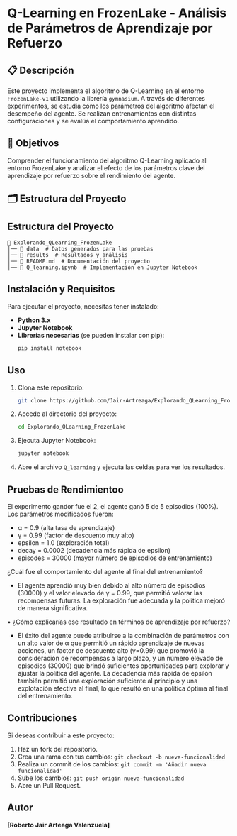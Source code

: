 # Q-Learning en FrozenLake - Análisis de Parámetros de Aprendizaje por Refuerzo

## 📋 Descripción
Este proyecto implementa el algoritmo de Q-Learning en el entorno `FrozenLake-v1` utilizando la librería `gymnasium`. A través de diferentes experimentos, se estudia cómo los parámetros del algoritmo afectan el desempeño del agente. Se realizan entrenamientos con distintas configuraciones y se evalúa el comportamiento aprendido.

## 🎯 Objetivos
Comprender el funcionamiento del algoritmo Q-Learning aplicado al entorno FrozenLake y analizar el efecto de los parámetros clave del aprendizaje por refuerzo sobre el rendimiento del agente.

## 🗂 Estructura del Proyecto
## Estructura del Proyecto
```
📂 Explorando_QLearning_FrozenLake
│── 📂 data  # Datos generados para las pruebas
│── 📂 results  # Resultados y análisis
│── 📄 README.md  # Documentación del proyecto
│── 📄 Q_learning.ipynb  # Implementación en Jupyter Notebook
```

## Instalación y Requisitos
Para ejecutar el proyecto, necesitas tener instalado:
- **Python 3.x**
- **Jupyter Notebook**
- **Librerías necesarias** (se pueden instalar con pip):
  ```bash
  pip install notebook
  ```

## Uso
1. Clona este repositorio:
   ```bash
   git clone https://github.com/Jair-Artreaga/Explorando_QLearning_FrozenLake.git
   ```
2. Accede al directorio del proyecto:
   ```bash
   cd Explorando_QLearning_FrozenLake
   ```
3. Ejecuta Jupyter Notebook:
   ```bash
   jupyter notebook
   ```
4. Abre el archivo `Q_learning` y ejecuta las celdas para ver los resultados.

## Pruebas de Rendimientoo	
El experimento gandor fue el 2, el agente ganó 5 de 5 episodios (100%).
Los parámetros modificados fueron:
- α = 0.9 (alta tasa de aprendizaje)
- γ = 0.99 (factor de descuento muy alto)
- epsilon = 1.0 (exploración total)
- decay = 0.0002 (decadencia más rápida de epsilon)
- episodes = 30000 (mayor número de episodios de entrenamiento)

¿Cuál fue el comportamiento del agente al final del entrenamiento?
- El agente aprendió muy bien debido al alto número de episodios (30000) y el valor elevado de γ = 0.99, que permitió valorar las recompensas futuras. La exploración fue adecuada y la política mejoró de manera significativa.


•	¿Cómo explicarías ese resultado en términos de aprendizaje por refuerzo?
- El éxito del agente puede atribuirse a la combinación de parámetros con un alto valor de α que permitió un rápido aprendizaje de nuevas acciones, un factor de descuento alto (γ=0.99) que promovió la consideración de recompensas a largo plazo, y un número elevado de episodios (30000) que brindó suficientes oportunidades para explorar y ajustar la política del agente. La decadencia más rápida de epsilon también permitió una exploración suficiente al principio y una explotación efectiva al final, lo que resultó en una política óptima al final del entrenamiento.


## Contribuciones
Si deseas contribuir a este proyecto:
1. Haz un fork del repositorio.
2. Crea una rama con tus cambios: `git checkout -b nueva-funcionalidad`
3. Realiza un commit de los cambios: `git commit -m 'Añadir nueva funcionalidad'`
4. Sube los cambios: `git push origin nueva-funcionalidad`
5. Abre un Pull Request.

## Autor
**[Roberto Jair Arteaga Valenzuela]**
